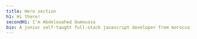 ```yaml
---
title: Hero section
h1: Hi there!
secondH1: I'm Abdelouahed Oumoussa
bio: A junior self-taught full-stack javascript developer from morocco, My journey started from 2020. Coding is a passion first before it becomes a profession. I always enjoy building and developing web apps. A list of all my side projects could be found over <a class="github-link" href="https://github.com/oumoussa98 My-projects-list" target="_blank" > here <ClientOnly> <VIcon class="github-link__icon" scale="1.2" name="oi-link-external" /> </ClientOnly> </a>
---
```

